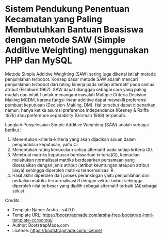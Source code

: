 # Sistem Pendukung Penentuan Kecamatan yang Paling Membutuhkan Bantuan Beasiswa dengan metode SAW (Simple Additive Weighting) menggunakan PHP dan MySQL
Metode Simple Additive Weighting (SAW) sering juga dikenal istilah metode penjumlahan terbobot. Konsep dasar metode SAW adalah mencari penjumlahan terbobot dari rating kinerja pada setiap alternatif pada semua atribut (Fishburn 1967). SAW dapat dianggap sebagai cara yang paling mudah dan intuitif untuk menangani masalah Multiple Criteria Decision-Making MCDM, karena fungsi linear additive dapat mewakili preferensi pembuat keputusan (Decision-Making, DM). Hal tersebut dapat dibenarkan, namun, hanya ketika asumsi preference independence (Keeney & Raiffa 1976) atau preference separability (Gorman 1968) terpenuhi.

Langkah Penyelesaian Simple Additive Weighting (SAW) adalah sebagai berikut :

1. Menentukan kriteria-kriteria yang akan dijadikan acuan dalam pengambilan keputusan, yaitu Ci
2. Menentukan rating kecocokan setiap alternatif pada setiap kriteria (X).
3. Membuat matriks keputusan berdasarkan kriteria(Ci), kemudian melakukan normalisasi matriks berdasarkan persamaan yang disesuaikan dengan jenis atribut (atribut keuntungan ataupun atribut biaya) sehingga diperoleh matriks ternormalisasi R.
4. Hasil akhir diperoleh dari proses perankingan yaitu penjumlahan dari perkalian matriks ternormalisasi R dengan vektor bobot sehingga diperoleh nilai terbesar yang dipilih sebagai alternatif terbaik (Ai)sebagai solusi


Credits :
* Template Name: Arsha - v4.9.0
* Template URL: https://bootstrapmade.com/arsha-free-bootstrap-html-template-corporate/
* Author: BootstrapMade.com
* License: https://bootstrapmade.com/license/